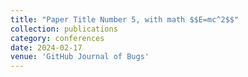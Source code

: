 ```yaml
---
title: "Paper Title Number 5, with math $$E=mc^2$$"
collection: publications
category: conferences
date: 2024-02-17
venue: 'GitHub Journal of Bugs'
---
```

